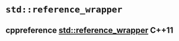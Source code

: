 # `std::reference_wrapper`

## cppreference [std::reference_wrapper](https://en.cppreference.com/w/cpp/utility/functional/reference_wrapper) C++11